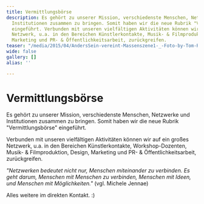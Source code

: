 ```yaml
---
title: Vermittlungsbörse
description: Es gehört zu unserer Mission, verschiedenste Menschen, Netzwerke und
  Institutionen zusammen zu bringen. Somit haben wir die neue Rubrik "Vermittlungsbörse"
  eingeführt. Verbunden mit unseren vielfältigen Aktivitäten können wir auf ein großes
  Netzwerk, u.a. in den Bereichen Künstlerkontakte, Musik- & Filmproduktion, Design,
  Marketing und PR- & Öffentlichkeitsarbeit, zurückgreifen.
teaser: "/media/2015/04/AndersSein-vereint-Massenszene1-_-Foto-by-Tom-Roeler.jpg"
wide: false
gallery: []
alias: ''

---
```

# Vermittlungsbörse

Es gehört zu unserer Mission, verschiedenste Menschen, Netzwerke und Institutionen zusammen zu bringen. Somit haben wir die neue Rubrik "Vermittlungsbörse" eingeführt.

Verbunden mit unseren vielfältigen Aktivitäten können wir auf ein großes Netzwerk, u.a. in den Bereichen Künstlerkontakte, Workshop-Dozenten, Musik- & Filmproduktion, Design, Marketing und PR- & Öffentlichkeitsarbeit, zurückgreifen.

_"Netzwerken bedeutet nicht nur, Menschen miteinander zu verbinden. Es geht darum, Menschen mit Menschen zu verbinden, Menschen mit Ideen, und Menschen mit Möglichkeiten."_ (vgl. Michele Jennae)

Alles weitere im direkten Kontakt. :)